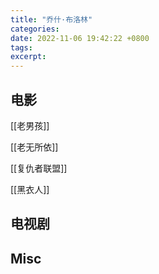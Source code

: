 ```yaml
---
title: "乔什·布洛林"
categories: 
date: 2022-11-06 19:42:22 +0800
tags: 
excerpt: 
---
```





## 电影

[[老男孩]]

[[老无所依]]

[[复仇者联盟]]

[[黑衣人]]

## 电视剧


## Misc

